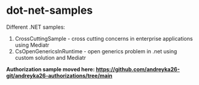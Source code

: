 # dot-net-samples
Different .NET samples:
1. CrossCuttingSample - cross cutting concerns in enterprise applications using Mediatr
2. CsOpenGenericsInRuntime - open generics problem in .net using custom solution and Mediatr


**Authorization sample moved here: https://github.com/andreyka26-git/andreyka26-authorizations/tree/main**
